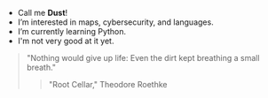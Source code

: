 - Call me **Dust**!
- I’m interested in maps, cybersecurity, and languages. 
- I’m currently learning Python.
- I'm not very good at it yet.

> "Nothing would give up life: Even the dirt kept breathing a small breath."
> > "Root Cellar," Theodore Roethke
<!---
Dust-HandfulOf/Dust-HandfulOf is a ✨ special ✨ repository because its `README.md` (this file) appears on your GitHub profile.
You can click the Preview link to take a look at your changes.
--->
